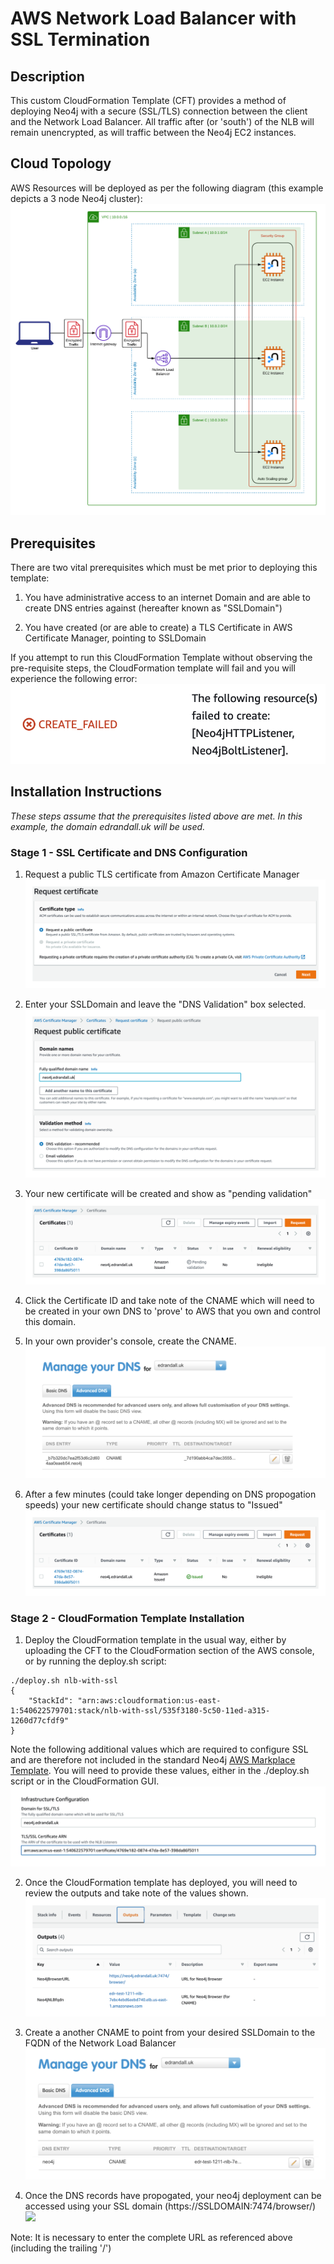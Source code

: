 # AWS Network Load Balancer with SSL Termination

## Description

This custom CloudFormation Template (CFT) provides a method of deploying Neo4j with a secure (SSL/TLS) connection between the client and the Network Load Balancer.  All traffic after (or 'south') of the NLB will remain unencrypted, as will traffic between the Neo4j EC2 instances.

## Cloud Topology
AWS Resources will be deployed as per the following diagram (this example depicts a 3 node Neo4j cluster):
![](images/nlb-ssl-diagram.png?raw=true)

## Prerequisites
There are two vital prerequisites which must be met prior to deploying this template:

1) You have administrative access to an internet Domain and are able to create DNS entries against (hereafter known as "SSLDomain")

2) You have created (or are able to create) a TLS Certificate in AWS Certificate Manager, pointing to SSLDomain

If you attempt to run this CloudFormation Template without observing the pre-requisite steps, the CloudFormation template will fail and you will experience the following error:
![](images/create-failed.png?raw=true)


## Installation Instructions
_These steps assume that the prerequisites listed above are met.  In this example, the domain edrandall.uk will be used._

### Stage 1 - SSL Certificate and DNS Configuration
1) Request a public TLS certificate from Amazon Certificate Manager
![](images/request-certificate.png?raw=true)

2) Enter your SSLDomain and leave the "DNS Validation" box selected.
![](images/request-public-certificate.png?raw=true)

3) Your new certificate will be created and show as "pending validation"
![](images/cert-pending-validation.png?raw=true)

4) Click the Certificate ID and take note of the CNAME which will need to be created in your own DNS to 'prove' to AWS that you own and control this domain.

5) In your own provider's console, create the CNAME.
![](images/cname-dns-ownership.png?raw=true)

6) After a few minutes (could take longer depending on DNS propogation speeds) your new certificate should change status to "Issued"
![](images/cert-issued.png?raw=true)


### Stage 2 - CloudFormation Template Installation
1) Deploy the CloudFormation template in the usual way, either by uploading the CFT to the CloudFormation section of the AWS console, or by running the deploy.sh script:

```
./deploy.sh nlb-with-ssl
{
    "StackId": "arn:aws:cloudformation:us-east-1:540622579701:stack/nlb-with-ssl/535f3180-5c50-11ed-a315-1260d77cfdf9"
}
```
Note the following additional values which are required to configure SSL and are therefore not included in the standard Neo4j [AWS Markplace Template](../../marketplace/).  You will need to provide these values, either in the ./deploy.sh script or in the CloudFormation GUI. 
![](images/cft-config.png?raw=true)

2) Once the CloudFormation template has deployed, you will need to review the outputs and take note of the values shown.
![](images/outputs.png?raw=true)

3) Create a another CNAME to point from your desired SSLDomain to the FQDN of the Network Load Balancer
![](images/create-cname-for-nlb.png?raw=true)

4) Once the DNS records have propogated, your neo4j deployment can be accessed using your SSL domain (https://SSLDOMAIN:7474/browser/)
![](images/neo4j-behind-ssl?raw=true)

Note:  It is necessary to enter the complete URL as referenced above (including the trailing '/')




